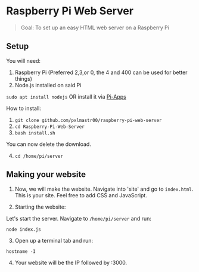 # Raspberry Pi Web Server
>Goal: To set up an easy HTML web server on a Raspberry Pi

## Setup
You will need:

1. Raspberry Pi (Preferred 2,3,or 0, the 4 and 400 can be used for better things)
2. Node.js installed on said Pi

`sudo apt install nodejs`
 OR install it via <a href="https://github.com/botspot/pi-apps">Pi-Apps</a>

 How to install:

 1. `git clone github.com/pxlmastr00/raspberry-pi-web-server`
 2. `cd Raspberry-Pi-Web-Server`
 3. `bash install.sh`
 
 You can now delete the download.

 4. `cd /home/pi/server`

 ## Making your website
 1. Now, we will make the website. Navigate into 'site' and go to `index.html`. This is your site. Feel free to add CSS and JavaScript. 

 2. Starting the website:

Let's start the server. Navigate to `/home/pi/server` and run: 
```
node index.js
```

3. Open up a terminal tab and run: 
```
hostname -I
```
4. Your website will be the IP followed by :3000.